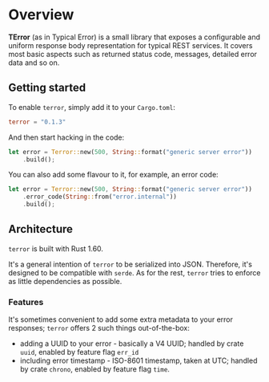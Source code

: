 # Overview

**TError** (as in Typical Error) is a small library that exposes
    a configurable and uniform response body representation for
    typical REST services. It covers most basic aspects such as
    returned status code, messages, detailed error data and so on.

## Getting started

To enable `terror`, simply add it to your `Cargo.toml`:

```toml
terror = "0.1.3"
```

And then start hacking in the code:

```rust
let error = Terror::new(500, String::format("generic server error"))
    .build();
```

You can also add some flavour to it, for example, an error code:
```rust
let error = Terror::new(500, String::format("generic server error"))
    .error_code(String::from("error.internal"))
    .build();
```

## Architecture

`terror` is built with Rust 1.60.

It's a general intention of `terror` to be serialized into JSON. Therefore,
    it's designed to be compatible with `serde`. As for the rest, `terror`
    tries to enforce as little dependencies as possible.

### Features

It's sometimes convenient to add some extra metadata to your error responses;
    `terror` offers 2 such things out-of-the-box:

* adding a UUID to your error - basically a V4 UUID; handled by crate `uuid`,
  enabled by feature flag `err_id`
* including error timestamp - ISO-8601 timestamp, taken at UTC; handled by
  crate `chrono`, enabled by feature flag `time`.